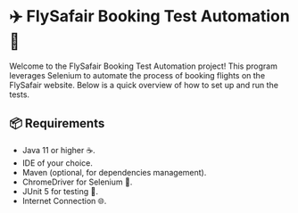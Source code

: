 # ✈️ FlySafair Booking Test Automation 🧪

Welcome to the FlySafair Booking Test Automation project! This program leverages Selenium to automate the process of booking flights on the FlySafair website. Below is a quick overview of how to set up and run the tests.

## 📦 Requirements

- Java 11 or higher ☕.
- IDE of your choice.
- Maven (optional, for dependencies management).
- ChromeDriver for Selenium 🚀.
- JUnit 5 for testing 🧪.
- Internet Connection 🌐.
